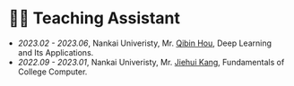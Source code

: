 # ‍‍ ‍👨‍🏫 Teaching Assistant
- *2023.02 - 2023.06*, Nankai Univeristy, Mr. [Qibin Hou](https://houqb.github.io/), Deep Learning and Its Applications.
- *2022.09 - 2023.01*, Nankai Univeristy, Mr. [Jiehui Kang](https://cc.nankai.edu.cn/2021/0323/c13622a490504/page.htm), Fundamentals of College Computer.